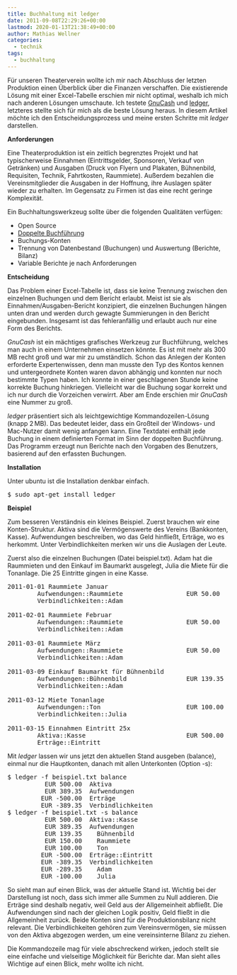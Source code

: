 ```yaml
---
title: Buchhaltung mit ledger
date: 2011-09-08T22:29:26+00:00
lastmod: 2020-01-13T21:38:49+00:00
author: Mathias Wellner
categories:
  - technik
tags:
  - buchhaltung
---
```

Für unseren Theaterverein wollte ich mir nach Abschluss der letzten Produktion einen Überblick über die Finanzen verschaffen. Die existierende Lösung mit einer Excel-Tabelle erschien mir nicht optimal, weshalb ich mich nach anderen Lösungen umschaute. Ich testete [GnuCash](http://www.gnucash.org/) und [ledger](http://ledger-cli.org/), letzteres stellte sich für mich als die beste Lösung heraus. In diesem Artikel möchte ich den Entscheidungsprozess und meine ersten Schritte mit _ledger_ darstellen. 

**Anforderungen**

Eine Theaterproduktion ist ein zeitlich begrenztes Projekt und hat typischerweise Einnahmen (Eintrittsgelder, Sponsoren, Verkauf von Getränken) und Ausgaben (Druck von Flyern und Plakaten, Bühnenbild, Requisiten, Technik, Fahrtkosten, Raummiete). Außerdem bezahlen die Vereinsmitglieder die Ausgaben in der Hoffnung, ihre Auslagen später wieder zu erhalten. Im Gegensatz zu Firmen ist das eine recht geringe Komplexität.

Ein Buchhaltungswerkzeug sollte über die folgenden Qualitäten verfügen:

  * Open Source
  * [Doppelte Buchführung](http://de.wikipedia.org/wiki/Buchf%C3%BChrung#Doppelte_Buchf.C3.BChrung_.E2.80.93_Grundlagen)
  * Buchungs-Konten
  * Trennung von Datenbestand (Buchungen) und Auswertung (Berichte, Bilanz)
  * Variable Berichte je nach Anforderungen

**Entscheidung**

Das Problem einer Excel-Tabelle ist, dass sie keine Trennung zwischen den einzelnen Buchungen und dem Bericht erlaubt. Meist ist sie als Einnahmen/Ausgaben-Bericht konzipiert, die einzelnen Buchungen hängen unten dran und werden durch gewagte Summierungen in den Bericht eingebunden. Insgesamt ist das fehleranfällig und erlaubt auch nur eine Form des Berichts. 

_GnuCash_ ist ein mächtiges grafisches Werkzeug zur Buchführung, welches man auch in einem Unternehmen einsetzen könnte. Es ist mit mehr als 300&thinsp;MB recht groß und war mir zu umständlich. Schon das Anlegen der Konten erforderte Expertenwissen, denn man musste den Typ des Kontos kennen und untergeordnete Konten waren davon abhängig und konnten nur noch bestimmte Typen haben. Ich konnte in einer geschlagenen Stunde keine korrekte Buchung hinkriegen. Vielleicht war die Buchung sogar korrekt und ich nur durch die Vorzeichen verwirrt. Aber am Ende erschien mir _GnuCash_ eine Nummer zu groß. 

_ledger_ präsentiert sich als leichtgewichtige Kommandozeilen-Lösung (knapp 2&thinsp;MB). Das bedeutet leider, dass ein Großteil der Windows- und Mac-Nutzer damit wenig anfangen kann. Eine Textdatei enthält jede Buchung in einem definierten Format im Sinn der doppelten Buchführung. Das Programm erzeugt nun Berichte nach den Vorgaben des Benutzers, basierend auf den erfassten Buchungen. 

**Installation**

Unter ubuntu ist die Installation denkbar einfach.

<pre>$ sudo apt-get install ledger</pre>

**Beispiel**

Zum besseren Verständnis ein kleines Beispiel. Zuerst brauchen wir eine Konten-Struktur. Aktiva sind die Vermögenswerte des Vereins (Bankkonten, Kasse). Aufwendungen beschreiben, wo das Geld hinfließt, Erträge, wo es herkommt. Unter Verbindlichkeiten merken wir uns die Auslagen der Leute. 

Zuerst also die einzelnen Buchungen (Datei beispiel.txt). Adam hat die Raummieten und den Einkauf im Baumarkt ausgelegt, Julia die Miete für die Tonanlage. Die 25 Eintritte gingen in eine Kasse. 

<pre>2011-01-01 Raummiete Januar
        Aufwendungen::Raummiete                 EUR 50.00
        Verbindlichkeiten::Adam

2011-02-01 Raummiete Februar
        Aufwendungen::Raummiete                 EUR 50.00
        Verbindlichkeiten::Adam

2011-03-01 Raummiete März
        Aufwendungen::Raummiete                 EUR 50.00
        Verbindlichkeiten::Adam

2011-03-09 Einkauf Baumarkt für Bühnenbild
        Aufwendungen::Bühnenbild                EUR 139.35
        Verbindlichkeiten::Adam

2011-03-12 Miete Tonanlage
        Aufwendungen::Ton                       EUR 100.00
        Verbindlichkeiten::Julia

2011-03-15 Einnahmen Eintritt 25x
        Aktiva::Kasse                           EUR 500.00
        Erträge::Eintritt
</pre>

Mit _ledger_ lassen wir uns jetzt den aktuellen Stand ausgeben (balance), einmal nur die Hauptkonten, danach mit allen Unterkonten (Option -s):

<pre>$ ledger -f beispiel.txt balance
          EUR 500.00  Aktiva
          EUR 389.35  Aufwendungen
         EUR -500.00  Erträge
         EUR -389.35  Verbindlichkeiten
$ ledger -f beispiel.txt -s balance
          EUR 500.00  Aktiva::Kasse
          EUR 389.35  Aufwendungen
          EUR 139.35    Bühnenbild
          EUR 150.00    Raummiete
          EUR 100.00    Ton
         EUR -500.00  Erträge::Eintritt
         EUR -389.35  Verbindlichkeiten
         EUR -289.35    Adam
         EUR -100.00    Julia
</pre>

So sieht man auf einen Blick, was der aktuelle Stand ist. Wichtig bei der Darstellung ist noch, dass sich immer alle Summen zu Null addieren. Die Erträge sind deshalb negativ, weil Geld aus der Allgemeinheit abfließt. Die Aufwendungen sind nach der gleichen Logik positiv, Geld fließt in die Allgemeinheit zurück. Beide Konten sind für die Produktionsbilanz nicht relevant. Die Verbindlichkeiten gehören zum Vereinsvermögen, sie müssen von den Aktiva abgezogen werden, um eine vereinsinterne Bilanz zu ziehen. 

Die Kommandozeile mag für viele abschreckend wirken, jedoch stellt sie eine einfache und vielseitige Möglichkeit für Berichte dar. Man sieht alles Wichtige auf einen Blick, mehr wollte ich nicht.